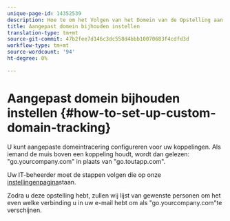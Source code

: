 ```yaml
---
unique-page-id: 14352539
description: Hoe te om het Volgen van het Domein van de Opstelling aan te passen - Marketo Dos - de Documentatie van het Product
title: Aangepast domein bijhouden instellen
translation-type: tm+mt
source-git-commit: 47b2fee7d146c3dc558d4bbb10070683f4cdfd3d
workflow-type: tm+mt
source-wordcount: '94'
ht-degree: 0%

---
```



# Aangepast domein bijhouden instellen {#how-to-set-up-custom-domain-tracking}

U kunt aangepaste domeintracering configureren voor uw koppelingen. Als iemand de muis boven een koppeling houdt, wordt dan gelezen: &quot;go.yourcompany.com&quot; in plaats van &quot;go.toutapp.com&quot;.

Uw IT-beheerder moet de stappen volgen die op onze [instellingenpagina](http://toutapp.com/custom_tracking_domain)staan.

Zodra u deze opstelling hebt, zullen wij lijst van gewenste personen om het even welke verbinding u in uw e-mail hebt om als &quot;go.yourcompany.com&quot;te verschijnen.
